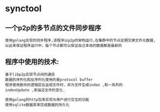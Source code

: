 # synctool

## 一个p2p的多节点的文件同步程序

    使用golang实现的同步程序,该程序以p2p的架构运行,在集群中的节点定期交换文件元数据,
    以此来保证程序运行中，每个节点都可以保证自己本地的数据都是最新的
  
## 程序中使用的技术:
    基于libp2p实现节点间的通信
    数据的序列化和反序列化使用的是protocol buffer 
    程序使用额外的逻辑层在监视文件时，并为文件生成index ,和一系列的
    indexUpdate ,来描述文件的变化.
    
    使用golang的http包来实现与用户进行交互的功能
    使用sqlite数据库来完成数据的持久化
